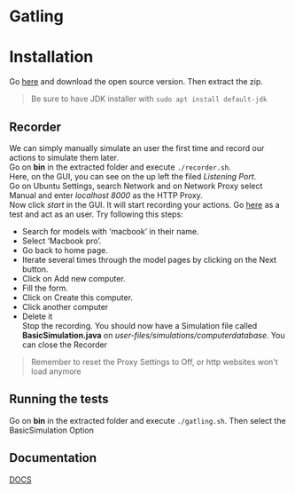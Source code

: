# Gatling

# Installation
Go [here](https://gatling.io/get-started/) and download the open source version. Then extract the zip.  
> Be sure to have JDK installer with `sudo apt install default-jdk`

## Recorder
We can simply manually simulate an user the first time and record our actions to simulate them later.  
Go on **bin** in the extracted folder and execute `./recorder.sh`.  
Here, on the GUI, you can see on the up left the filed *Listening Port*.  
Go on Ubuntu Settings, search Network and on Network Proxy select Manual and enter *localhost 8000* as the HTTP Proxy.  
Now click *start* in the GUI. It will start recording your actions. Go [here](http://computer-database.gatling.io) as a test and act as an user. Try following this steps:  
- Search for models with ‘macbook’ in their name.
- Select ‘Macbook pro’.
- Go back to home page.
- Iterate several times through the model pages by clicking on the Next button.
- Click on Add new computer.
- Fill the form.
- Click on Create this computer.
- Click another computer
- Delete it  
Stop the recording. You should now have a Simulation file called **BasicSimulation.java** on *user-files/simulations/computerdatabase*. You can close the Recorder
> Remember to reset the Proxy Settings to Off, or http websites won't load anymore

## Running the tests
Go on **bin** in the extracted folder and execute `./gatling.sh`. Then select the BasicSimulation Option

## Documentation
[DOCS](https://gatling.io/docs/gatling/tutorials/quickstart/)